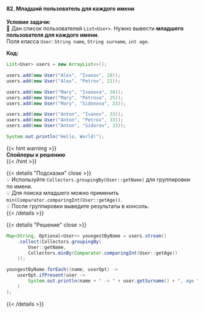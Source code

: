 #### 82. Младший пользователь для каждого имени

**Условие задачи:**  
📌 Дан список пользователей `List<User>`. Нужно вывести **младшего пользователя для каждого имени**.  
Поля класса `User`: `String name`, `String surname`, `int age`.

**Код:**

```java
List<User> users = new ArrayList<>();

users.add(new User("Alex", "Ivanov", 28));
users.add(new User("Alex", "Petrov", 21));

users.add(new User("Mary", "Ivanova", 34));
users.add(new User("Mary", "Petrova", 25));
users.add(new User("Mary", "Sidonova", 33));

users.add(new User("Anton", "Ivanov", 33));
users.add(new User("Anton", "Petrov", 33));
users.add(new User("Anton", "Sidorov", 33));

System.out.println("Hello, World!");
```

{{< hint warning >}}  
**Спойлеры к решению**  
{{< /hint >}}

{{< details "Подсказки" close >}}  
💡 Используйте `Collectors.groupingBy(User::getName)` для группировки по имени.  
💡 Для поиска младшего можно применить `min(Comparator.comparingInt(User::getAge))`.  
💡 После группировки выведите результаты в консоль.  
{{< /details >}}

{{< details "Решение" close >}}

```java
Map<String, Optional<User>> youngestByName = users.stream()
    .collect(Collectors.groupingBy(
        User::getName,
        Collectors.minBy(Comparator.comparingInt(User::getAge))
    ));

youngestByName.forEach((name, userOpt) -> 
    userOpt.ifPresent(user -> 
        System.out.println(name + " -> " + user.getSurname() + ", age " + user.getAge())
    )
);
```

{{< /details >}}